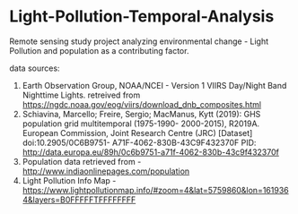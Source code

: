 # Light-Pollution-Temporal-Analysis
Remote sensing study project analyzing environmental change - Light Pollution and population as a contributing factor.


data sources:

1. Earth Observation Group, NOAA/NCEI - Version 1 VIIRS Day/Night Band Nighttime Lights. retreived from https://ngdc.noaa.gov/eog/viirs/download_dnb_composites.html 
2. Schiavina, Marcello; Freire, Sergio; MacManus, Kytt (2019): GHS population grid multitemporal (1975-1990- 2000-2015), R2019A. European Commission, Joint Research Centre (JRC) [Dataset] doi:10.2905/0C6B9751- A71F-4062-830B-43C9F432370F PID: http://data.europa.eu/89h/0c6b9751-a71f-4062-830b-43c9f432370f 
3. Population data retrieved from - http://www.indiaonlinepages.com/population
4. Light Pollution Info Map - https://www.lightpollutionmap.info/#zoom=4&lat=5759860&lon=1619364&layers=B0FFFFFTFFFFFFFF 
